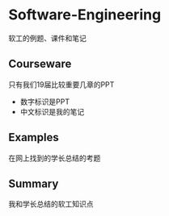 # Software-Engineering
软工的例题、课件和笔记

## Courseware
只有我们19届比较重要几章的PPT
* 数字标识是PPT
* 中文标识是我的笔记

## Examples
在网上找到的学长总结的考题

## Summary
我和学长总结的软工知识点
